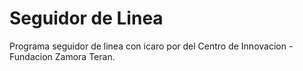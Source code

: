 # Seguidor de Linea

Programa seguidor de linea con icaro por del Centro de Innovacion - Fundacion Zamora Teran.
